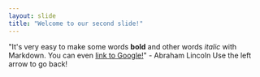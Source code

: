 ```yaml
---
layout: slide
title: "Welcome to our second slide!"
---
```

"It's very easy to make some words **bold** and other words *italic* with Markdown. You can even [link to Google!](http://google.com)" - Abraham Lincoln
Use the left arrow to go back!
